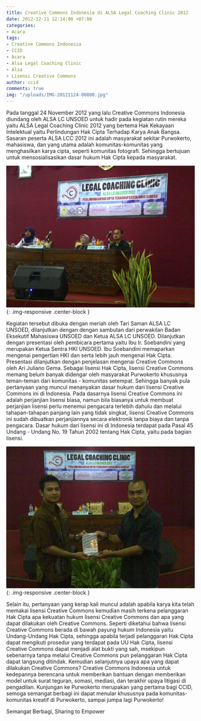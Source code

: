 ```yaml
---
title: Creative Commons Indonesia di ALSA Legal Coaching Clinic 2012
date: 2012-12-11 12:14:00 +07:00
categories:
- Acara
tags:
- Creative Commons Indonesia
- CCID
- Acara
- Alsa Legal Coaching Clinic
- Alsa
- Lisensi Creative Commons
author: ccid
comments: true
img: "/uploads/IMG-20121124-00800.jpg"
---
```


Pada tanggal 24 November 2012 yang lalu Creative Commons Indonesia diundang oleh ALSA LC UNSOED untuk hadir pada kegiatan rutin mereka yaitu ALSA Legal Coaching Clinic 2012 yang bertema Hak Kekayaan Intelektual yaitu Perlindungan Hak Cipta Terhadap  Karya Anak Bangsa. Sasaran peserta ALSA LCC 2012 ini adalah masyarakat sekitar Purwokerto, mahasiswa, dan yang utama adalah komunitas-komunitas yang menghasilkan karya cipta, seperti komunitas fotografi. Sehingga bertujuan untuk mensosialisasikan dasar hukum Hak Cipta kepada masyarakat.

![IMG-20121124-00800.jpg](/uploads/IMG-20121124-00800.jpg){: .img-responsive .center-block }

Kegiatan tersebut dibuka dengan meriah oleh Tari Saman ALSA LC UNSOED, dilanjutkan dengan dengan sambutan dari perwakilan Badan Eksekutif Mahasiswa UNSOED dan Ketua ALSA LC UNSOED.  Dilanjutkan dengan presentasi oleh pembicara pertama yaitu Ibu Ir. Soebandini yang merupakan Ketua Sentra HKI UNSOED. Ibu Soebandini memaparkan mengenai pengertian HKI dan serta lebih jauh mengenai Hak Cipta. Presentasi dilanjutkan dengan penjelasan mengenai Creative Commons oleh Ari Juliano Gema. Sebagai lisensi Hak Cipta, lisensi Creative Commons memang belum banyak didengar oleh masyarakat Purwokerto khususnya teman-teman dari komunitas - komunitas setempat. Sehingga banyak pula pertanyaan yang muncul menanyakan dasar hukum dari lisensi Creative Commons ini di Indonesia. Pada dasarnya lisensi Creative Commons ini adalah perjanjian lisensi biasa, namun bila biasanya untuk membuat perjanjian lisensi perlu menemui pengacara terlebih dahulu dan melalui tahapan-tahapan panjang lain yang tidak singkat, lisensi Creative Commons ini sudah dibuatkan perjanjiannya secara elektronik tanpa biaya dan tanpa pengacara. Dasar hukum dari lisensi ini di Indonesia terdapat pada Pasal 45 Undang - Undang No. 19 Tahun 2002 tentang Hak Cipta, yaitu pada bagian lisensi.

![IMG-20121124-00813.jpg](/uploads/IMG-20121124-00813.jpg){: .img-responsive .center-block }

Selain itu, pertanyaan yang kerap kali muncul adalah apabila karya kita telah memakai lisensi Creative Commons kemudian masih terkena pelanggaran Hak Cipta apa kekuatan hukum lisensi Creative Commons dan apa yang dapat dilakukan oleh Creative Commons. Seperti diketahui bahwa lisensi Creative Commons berada di bawah payung hukum Indonesia yaitu Undang-Undang Hak Cipta, sehingga apabila terjadi pelanggaran Hak Cipta dapat mengikuti prosedur yang terdapat pada UU Hak Cipta, lisensi Creative Commons dapat menjadi alat bukti yang sah, msekipun sebenarnya tanpa melalui Creative Commons pun pelanggaran Hak Cipta dapat langsung ditindak. Kemudian selanjutnya upaya apa yang dapat dilakukan Creative Commons?  Creative Commons Indonesia untuk kedepannya berencana untuk memberikan bantuan dengan memberikan model untuk surat teguran, somasi, mediasi, dan terakhir upaya litigasi di pengadilan. Kunjungan ke Purwokerto merupakan yang pertama bagi CCID, semoga semangat berbagi ini dapat menular khususnya pada komunitas-komunitas kreatif di Purwokerto, sampai jumpa lagi Purwokerto!

Semangat Berbagi, Sharing to Empower 
